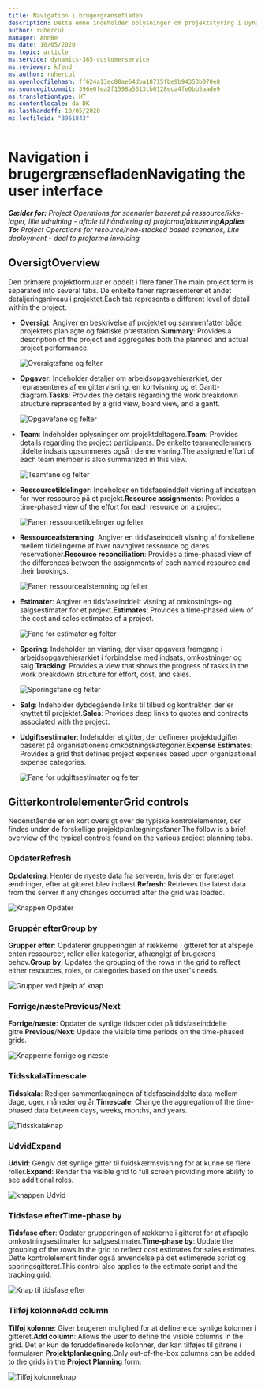 ```yaml
---
title: Navigation i brugergrænsefladen
description: Dette emne indeholder oplysninger om projektstyring i Dynamics 365 Project-operationer.
author: ruhercul
manager: AnnBe
ms.date: 10/05/2020
ms.topic: article
ms.service: dynamics-365-customerservice
ms.reviewer: kfend
ms.author: ruhercul
ms.openlocfilehash: ff624a13ec88ae64dba18715fbe9b94353b070e8
ms.sourcegitcommit: 396e0fea2f1598a5313cb0128eca4fe0bb5aade9
ms.translationtype: HT
ms.contentlocale: da-DK
ms.lasthandoff: 10/05/2020
ms.locfileid: "3961843"
---
```

# <a name="navigating-the-user-interface"></a><span data-ttu-id="4514e-103">Navigation i brugergrænsefladen</span><span class="sxs-lookup"><span data-stu-id="4514e-103">Navigating the user interface</span></span>

<span data-ttu-id="4514e-104">_**Gælder for:** Project Operations for scenarier baseret på ressource/ikke-lager, lille udrulning - aftale til håndtering af proformafakturering_</span><span class="sxs-lookup"><span data-stu-id="4514e-104">_**Applies To:** Project Operations for resource/non-stocked based scenarios, Lite deployment - deal to proforma invoicing_</span></span>

## <a name="overview"></a><span data-ttu-id="4514e-105">Oversigt</span><span class="sxs-lookup"><span data-stu-id="4514e-105">Overview</span></span>

<span data-ttu-id="4514e-106">Den primære projektformular er opdelt i flere faner.</span><span class="sxs-lookup"><span data-stu-id="4514e-106">The main project form is separated into several tabs.</span></span> <span data-ttu-id="4514e-107">De enkelte faner repræsenterer et andet detaljeringsniveau i projektet.</span><span class="sxs-lookup"><span data-stu-id="4514e-107">Each tab represents a different level of detail within the project.</span></span>

- <span data-ttu-id="4514e-108">**Oversigt**: Angiver en beskrivelse af projektet og sammenfatter både projektets planlagte og faktiske præstation.</span><span class="sxs-lookup"><span data-stu-id="4514e-108">**Summary**: Provides a description of the project and aggregates both the planned and actual project performance.</span></span>

    ![Oversigtsfane og felter](media/navigation7.png)

- <span data-ttu-id="4514e-110">**Opgaver**: Indeholder detaljer om arbejdsopgavehierarkiet, der repræsenteres af en gittervisning, en kortvisning og et Gantt-diagram.</span><span class="sxs-lookup"><span data-stu-id="4514e-110">**Tasks**: Provides the details regarding the work breakdown structure represented by a grid view, board view, and a gantt.</span></span>

    ![Opgavefane og felter](media/navigation8.png)

- <span data-ttu-id="4514e-112">**Team**: Indeholder oplysninger om projektdeltagere.</span><span class="sxs-lookup"><span data-stu-id="4514e-112">**Team**: Provides details regarding the project participants.</span></span> <span data-ttu-id="4514e-113">De enkelte teammedlemmers tildelte indsats opsummeres også i denne visning.</span><span class="sxs-lookup"><span data-stu-id="4514e-113">The assigned effort of each team member is also summarized in this view.</span></span>

    ![Teamfane og felter](media/navigation9.png)

- <span data-ttu-id="4514e-115">**Ressourcetildelinger**: Indeholder en tidsfaseinddelt visning af indsatsen for hver ressource på et projekt.</span><span class="sxs-lookup"><span data-stu-id="4514e-115">**Resource assignments**: Provides a time-phased view of the effort for each resource on a project.</span></span>

    ![Fanen ressourcetildelinger og felter](media/navigation10.png)

- <span data-ttu-id="4514e-117">**Ressourceafstemning**: Angiver en tidsfaseinddelt visning af forskellene mellem tildelingerne af hver navngivet ressource og deres reservationer.</span><span class="sxs-lookup"><span data-stu-id="4514e-117">**Resource reconciliation**: Provides a time-phased view of the differences between the assignments of each named resource and their bookings.</span></span>

    ![Fanen ressourceafstemning og felter](media/navigation11.png)

- <span data-ttu-id="4514e-119">**Estimater**: Angiver en tidsfaseinddelt visning af omkostnings- og salgsestimater for et projekt.</span><span class="sxs-lookup"><span data-stu-id="4514e-119">**Estimates**: Provides a time-phased view of the cost and sales estimates of a project.</span></span>

    ![Fane for estimater og felter](media/navigation12.png)

- <span data-ttu-id="4514e-121">**Sporing**: Indeholder en visning, der viser opgavers fremgang i arbejdsopgavehierarkiet i forbindelse med indsats, omkostninger og salg.</span><span class="sxs-lookup"><span data-stu-id="4514e-121">**Tracking**: Provides a view that shows the progress of tasks in the work breakdown structure for effort, cost, and sales.</span></span>

    ![Sporingsfane og felter](media/navigation13.png)

- <span data-ttu-id="4514e-123">**Salg**: Indeholder dybdegående links til tilbud og kontrakter, der er knyttet til projektet.</span><span class="sxs-lookup"><span data-stu-id="4514e-123">**Sales**: Provides deep links to quotes and contracts associated with the project.</span></span>

- <span data-ttu-id="4514e-124">**Udgiftsestimater**: Indeholder et gitter, der definerer projektudgifter baseret på organisationens omkostningskategorier.</span><span class="sxs-lookup"><span data-stu-id="4514e-124">**Expense Estimates**: Provides a grid that defines project expenses based upon organizational expense categories.</span></span>

    ![Fane for udgiftsestimater og felter](media/navigation14.png)

## <a name="grid-controls"></a><span data-ttu-id="4514e-126">Gitterkontrolelementer</span><span class="sxs-lookup"><span data-stu-id="4514e-126">Grid controls</span></span>

<span data-ttu-id="4514e-127">Nedenstående er en kort oversigt over de typiske kontrolelementer, der findes under de forskellige projektplanlægningsfaner.</span><span class="sxs-lookup"><span data-stu-id="4514e-127">The follow is a brief overview of the typical controls found on the various project planning tabs.</span></span>

### <a name="refresh"></a><span data-ttu-id="4514e-128">Opdater</span><span class="sxs-lookup"><span data-stu-id="4514e-128">Refresh</span></span>

<span data-ttu-id="4514e-129">**Opdatering**: Henter de nyeste data fra serveren, hvis der er foretaget ændringer, efter at gitteret blev indlæst.</span><span class="sxs-lookup"><span data-stu-id="4514e-129">**Refresh**: Retrieves the latest data from the server if any changes occurred after the grid was loaded.</span></span>

![Knappen Opdater](media/navigation7.png)

### <a name="group-by"></a><span data-ttu-id="4514e-131">Gruppér efter</span><span class="sxs-lookup"><span data-stu-id="4514e-131">Group by</span></span>

<span data-ttu-id="4514e-132">**Grupper efter**: Opdaterer grupperingen af rækkerne i gitteret for at afspejle enten ressourcer, roller eller kategorier, afhængigt af brugerens behov.</span><span class="sxs-lookup"><span data-stu-id="4514e-132">**Group by**: Updates the grouping of the rows in the grid to reflect either resources, roles, or categories based on the user's needs.</span></span>

![Grupper ved hjælp af knap](media/navigation6.png)

### <a name="previousnext"></a><span data-ttu-id="4514e-134">Forrige/næste</span><span class="sxs-lookup"><span data-stu-id="4514e-134">Previous/Next</span></span>

<span data-ttu-id="4514e-135">**Forrige**/**næste**: Opdater de synlige tidsperioder på tidsfaseinddelte gitre.</span><span class="sxs-lookup"><span data-stu-id="4514e-135">**Previous**/**Next**: Update the visible time periods on the time-phased grids.</span></span>

![Knapperne forrige og næste](media/navigation2.png)

### <a name="timescale"></a><span data-ttu-id="4514e-137">Tidsskala</span><span class="sxs-lookup"><span data-stu-id="4514e-137">Timescale</span></span>

<span data-ttu-id="4514e-138">**Tidsskala**: Rediger sammenlægningen af tidsfaseinddelte data mellem dage, uger, måneder og år.</span><span class="sxs-lookup"><span data-stu-id="4514e-138">**Timescale**: Change the aggregation of the time-phased data between days, weeks, months, and years.</span></span>

![Tidsskalaknap](media/navigation3.png)

### <a name="expand"></a><span data-ttu-id="4514e-140">Udvid</span><span class="sxs-lookup"><span data-stu-id="4514e-140">Expand</span></span>

<span data-ttu-id="4514e-141">**Udvid**: Gengiv det synlige gitter til fuldskærmsvisning for at kunne se flere roller.</span><span class="sxs-lookup"><span data-stu-id="4514e-141">**Expand**: Render the visible grid to full screen providing more ability to see additional roles.</span></span>

![knappen Udvid](media/navigation4.png)

### <a name="time-phase-by"></a><span data-ttu-id="4514e-143">Tidsfase efter</span><span class="sxs-lookup"><span data-stu-id="4514e-143">Time-phase by</span></span>

<span data-ttu-id="4514e-144">**Tidsfase efter**: Opdater grupperingen af rækkerne i gitteret for at afspejle omkostningsestimater for salgsestimater.</span><span class="sxs-lookup"><span data-stu-id="4514e-144">**Time-phase by**: Update the grouping of the rows in the grid to reflect cost estimates for sales estimates.</span></span> <span data-ttu-id="4514e-145">Dette kontrolelement finder også anvendelse på det estimerede script og sporingsgitteret.</span><span class="sxs-lookup"><span data-stu-id="4514e-145">This control also applies to the estimate script and the tracking grid.</span></span>

![Knap til tidsfase efter](media/navigation0.png)

### <a name="add-column"></a><span data-ttu-id="4514e-147">Tilføj kolonne</span><span class="sxs-lookup"><span data-stu-id="4514e-147">Add column</span></span>

<span data-ttu-id="4514e-148">**Tilføj kolonne**: Giver brugeren mulighed for at definere de synlige kolonner i gitteret.</span><span class="sxs-lookup"><span data-stu-id="4514e-148">**Add column**: Allows the user to define the visible columns in the grid.</span></span> <span data-ttu-id="4514e-149">Det er kun de foruddefinerede kolonner, der kan tilføjes til gitrene i formularen **Projektplanlægning**.</span><span class="sxs-lookup"><span data-stu-id="4514e-149">Only out-of-the-box columns can be added to the grids in the **Project Planning** form.</span></span>

![Tilføj kolonneknap](media/navigation5.png)

